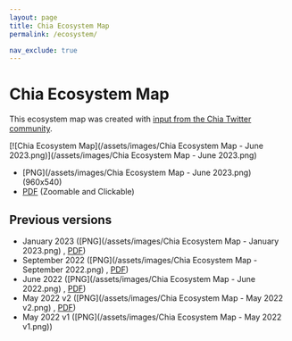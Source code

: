 ```yaml
---
layout: page
title: Chia Ecosystem Map
permalink: /ecosystem/

nav_exclude: true
---
```


# Chia Ecosystem Map

This ecosystem map was created with [input from the Chia Twitter community](https://twitter.com/SlowestTimelord/status/1539456147198984193).

[![Chia Ecosystem Map](/assets/images/Chia Ecosystem Map - June 2023.png)](/assets/images/Chia Ecosystem Map - June 2023.png)

- [PNG](/assets/images/Chia Ecosystem Map - June 2023.png)  (960x540)
- [PDF](/assets/Chia_Ecosystem_Map_June_2023.pdf) (Zoomable and Clickable)

## Previous versions
- January 2023 ([PNG](/assets/images/Chia Ecosystem Map - January 2023.png) , [PDF](/assets/Chia_Ecosystem_Map_January_2023.pdf))
- September 2022 ([PNG](/assets/images/Chia Ecosystem Map - September 2022.png) , [PDF](/assets/Chia_Ecosystem_Map_September_2022.pdf))
- June 2022 ([PNG](/assets/images/Chia Ecosystem Map - June 2022.png) , [PDF](/assets/Chia_Ecosystem_Map_June_2022.pdf))
- May 2022 v2 ([PNG](/assets/images/Chia Ecosystem Map - May 2022 v2.png) , [PDF](/assets/Chia_Ecosystem_Map_May_2022_v2.pdf))
- May 2022 v1 ([PNG](/assets/images/Chia Ecosystem Map - May 2022 v1.png))
